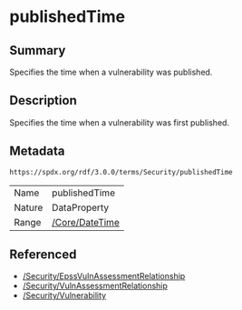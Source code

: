 <!-- Automatically generated by spec-parser v2.3.0 on 2024-07-09T17:43:37.025898+00:00 -->
<!-- SPDX-License-Identifier: Community-Spec-1.0 -->

# publishedTime

## Summary

Specifies the time when a vulnerability was published.


## Description

Specifies the time when a vulnerability was first published.


## Metadata

`https://spdx.org/rdf/3.0.0/terms/Security/publishedTime`


| | |
|---|---|
| Name | publishedTime |
| Nature | DataProperty |
| Range | [/Core/DateTime](../../Core/Datatypes/DateTime.md) |




## Referenced

- [/Security/EpssVulnAssessmentRelationship](../../Security/Classes/EpssVulnAssessmentRelationship.md)
- [/Security/VulnAssessmentRelationship](../../Security/Classes/VulnAssessmentRelationship.md)
- [/Security/Vulnerability](../../Security/Classes/Vulnerability.md)

